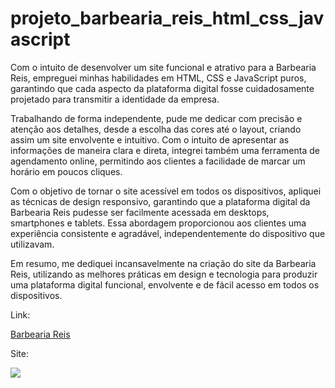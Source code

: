 # projeto_barbearia_reis_html_css_javascript

 Com o intuito de desenvolver um site funcional e atrativo para a Barbearia Reis, empreguei minhas habilidades em HTML, CSS e JavaScript puros, garantindo que cada aspecto da plataforma digital fosse cuidadosamente projetado para transmitir a identidade da empresa.

Trabalhando de forma independente, pude me dedicar com precisão e atenção aos detalhes, desde a escolha das cores até o layout, criando assim um site envolvente e intuitivo. Com o intuito de apresentar as informações de maneira clara e direta, integrei também uma ferramenta de agendamento online, permitindo aos clientes a facilidade de marcar um horário em poucos cliques.

Com o objetivo de tornar o site acessível em todos os dispositivos, apliquei as técnicas de design responsivo, garantindo que a plataforma digital da Barbearia Reis pudesse ser facilmente acessada em desktops, smartphones e tablets. Essa abordagem proporcionou aos clientes uma experiência consistente e agradável, independentemente do dispositivo que utilizavam.

Em resumo, me dediquei incansavelmente na criação do site da Barbearia Reis, utilizando as melhores práticas em design e tecnologia para produzir uma plataforma digital funcional, envolvente e de fácil acesso em todos os dispositivos.

Link:

[Barbearia Reis](https://alberyreis.github.io/barbearia_reis/)

Site:

![](https://github.com/alberyReis/barbearia_reis/blob/main/assets/img/template.png)
